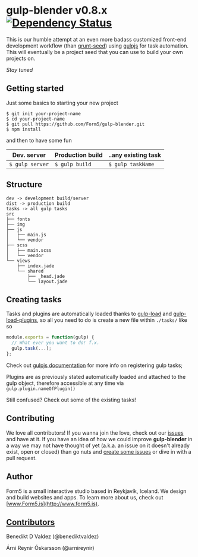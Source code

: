 # gulp-blender v0.8.x [![Dependency Status](https://gemnasium.com/Form5/gulp-blender.png)](https://gemnasium.com/Form5/gulp-blender)

This is our humble attempt at an even more badass customized front-end development workflow (than [grunt-seed](https://github.com/Form5/grunt-seed)) using [gulpjs](http://gulpjs.com) for task automation. This will eventually be a project seed that you can use to build your own projects on.

*Stay tuned*

## Getting started

Just some basics to starting your new project

```shell
$ git init your-project-name
$ cd your-project-name
$ git pull https://github.com/Form5/gulp-blender.git
$ npm install
```

and then to have some fun

| Dev. server     | Production build | ..any existing task |
| --------------- | ---------------- | ------------------- |
| `$ gulp server` | `$ gulp build`   | `$ gulp taskName`   |

## Structure

```
dev -> development build/server
dist -> production build
tasks -> all gulp tasks
src
├── fonts
├── img
├── js
│   ├── main.js
│   └── vendor
├── scss
│   ├── main.scss
│   └── vendor
└── views
    ├── index.jade
    └── shared
        ├── _head.jade
        └── layout.jade
```

## Creating tasks

Tasks and plugins are automatically loaded thanks to [gulp-load](https://github.com/popomore/gulp-load) and [gulp-load-plugins](https://github.com/jackfranklin/gulp-load-plugins), so all you need to do is create a new file within `./tasks/` like so

```javascript
module.exports = function(gulp) {
  // What ever you want to do! f.x.
  gulp.task(...);
};
```

Check out [gulpjs documentation](https://github.com/gulpjs/gulp/blob/master/docs/API.md#gulptaskname-deps-fn) for more info on registering gulp tasks;

Plugins are as previously stated automatically loaded and attached to the gulp object, therefore accessible at any time via `gulp.plugin.nameOfPlugin()`

Still confused? Check out some of the existing tasks!

## Contributing

We love all contributors! If you wanna join the love, check out our [issues](https://github.com/Form5/gulp-blender/issues) and have at it. If you have an idea of how we could improve **gulp-blender** in a way we may not have thought of yet (a.k.a. an issue on it doesn't already exist, open or closed) than go nuts and [create some issues](https://github.com/Form5/gulp-blender/issues/new) or dive in with a pull request.


## Author

Form5 is a small interactive studio based in Reykjavík, Iceland. We design and build websites and apps. To learn more about us, check out [www.Form5.is](http://www.form5.is).

## [Contributors](https://github.com/Form5/gulp-blender/graphs/contributors)

Benedikt D Valdez (@benediktvaldez)

Árni Reynir Óskarsson (@arnireynir)
